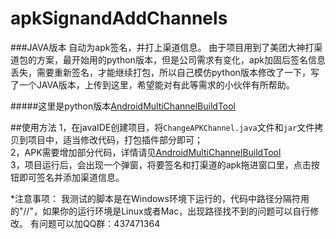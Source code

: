 # apkSignandAddChannels
###JAVA版本 自动为apk签名，并打上渠道信息。
由于项目用到了美团大神打渠道包的方案，最开始用的python版本，但是公司需求有变化，apk加固后签名信息丢失，需要重新签名，才能继续打包，所以自己模仿python版本修改了一下，写了一个JAVA版本，上传到这里，希望能对有此等需求的小伙伴有所帮助。

#####这里是python版本[AndroidMultiChannelBuildTool](https://github.com/GavinCT/AndroidMultiChannelBuildTool)

##使用方法
1，在javaIDE创建项目，将`ChangeAPKChannel.java`文件和`jar`文件拷贝到项目中，适当修改代码，打包插件部分即可；   
2，APK需要增加部分代码，详情请见[AndroidMultiChannelBuildTool](https://github.com/GavinCT/AndroidMultiChannelBuildTool)  
3，项目运行后，会出现一个弹窗，将要签名和打渠道的apk拖进窗口里，点击按钮即可签名并添加渠道信息。

*注意事项：
我测试的脚本是在Windows环境下运行的，代码中路径分隔符用的"//"，如果你的运行环境是Linux或者Mac，出现路径找不到的问题可以自行修改。
有问题可以加QQ群：437471364
